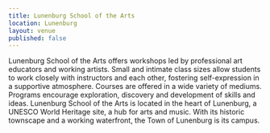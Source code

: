 ```yaml
---
title: Lunenburg School of the Arts
location: Lunenburg
layout: venue
published: false
---
```


Lunenburg School of the Arts offers workshops led by professional art educators and working artists. Small and intimate class sizes allow students to work closely with instructors and each other, fostering self-expression in a supportive atmosphere. Courses are offered in a wide variety of mediums. Programs encourage exploration, discovery and development of skills and ideas. Lunenburg School of the Arts is located in the heart of Lunenburg, a UNESCO World Heritage site, a hub for arts and music. With its historic townscape and a working waterfront, the Town of Lunenburg is its campus.